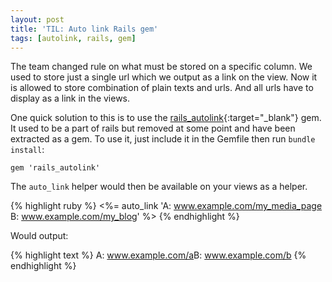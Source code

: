 ```yaml
---
layout: post
title: 'TIL: Auto link Rails gem'
tags: [autolink, rails, gem]
---
```


The team changed rule on what must be stored on a specific column. We used to store just a single url which we output as a link on the view. Now it is allowed to store combination of plain texts and urls. And all urls have to display as a link in the views.

One quick solution to this is to use the [rails_autolink](https://github.com/tenderlove/rails_autolink){:target="_blank"} gem. It used to be a part of rails but removed at some point and have been extracted as a gem. To use it, just
include it in the Gemfile then run `bundle install`:

`gem 'rails_autolink'`

The `auto_link` helper would then be available on your views as a helper.


{% highlight ruby %}
  <%= auto_link 'A: www.example.com/my_media_page B: www.example.com/my_blog' %>
{% endhighlight %}

Would output:

{% highlight text %}
  A: <a href='www.example.com/a'>www.example.com/a</a>B: <a href='www.example.com/b'>www.example.com/b</a>
{% endhighlight %}

